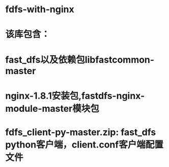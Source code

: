 # fdfs-with-nginx
# 该库包含：
# fast_dfs以及依赖包libfastcommon-master
# nginx-1.8.1安装包,fastdfs-nginx-module-master模块包
# fdfs_client-py-master.zip: fast_dfs python客户端，client.conf客户端配置文件
